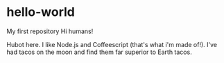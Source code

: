 # hello-world
My first repository
Hi humans!

Hubot here. I like Node.js and Coffeescript (that's what i'm made of!).
I've had tacos on the moon and find them far superior to Earth tacos.
